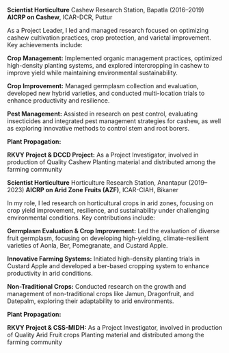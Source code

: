 **Scientist Horticulture** Cashew Research Station, Bapatla (2016–2019) **AICRP on Cashew**, ICAR-DCR, Puttur

As a Project Leader, I led and managed research focused on optimizing cashew cultivation practices, crop protection, and varietal improvement. 
Key achievements include:

**Crop Management:** Implemented organic management practices, optimized high-density planting systems, and explored intercropping in cashew to improve yield while maintaining environmental sustainability.

**Crop Improvement:** Managed germplasm collection and evaluation, developed new hybrid varieties, and conducted multi-location trials to enhance productivity and resilience.

**Pest Management:** Assisted in research on pest control, evaluating insecticides and integrated pest management strategies for cashew, as well as exploring innovative methods to control stem and root borers.

**Plant Propagation:**

**RKVY Project & DCCD Project:** As a Project Investigator, involved in production of Quality Cashew Planting material and distributed among the farming community

**Scientist Horticulture** Horticulture Research Station, Anantapur (2019–2023) **AICRP on Arid Zone Fruits (AZF)**, ICAR-CIAH, Bikaner

In my role, I led research on horticultural crops in arid zones, focusing on crop yield improvement, resilience, and sustainability under challenging environmental conditions. 
Key contributions include:

**Germplasm Evaluation & Crop Improvement:** Led the evaluation of diverse fruit germplasm, focusing on developing high-yielding, climate-resilient varieties of Aonla, Ber, Pomegranate, and Custard Apple.

**Innovative Farming Systems:** Initiated high-density planting trials in Custard Apple and developed a ber-based cropping system to enhance productivity in arid conditions.

**Non-Traditional Crops:** Conducted research on the growth and management of non-traditional crops like Jamun, Dragonfruit, and Datepalm, exploring their adaptability to arid environments.

**Plant Propagation:**

**RKVY Project & CSS-MIDH:** As a Project Investigator, involved in production of Quality Arid Fruit crops Planting material and distributed among the farming community




